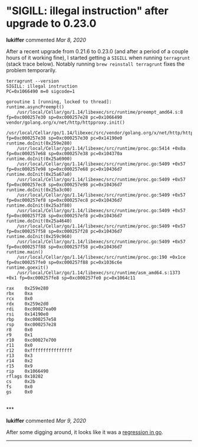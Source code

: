 # "SIGILL: illegal instruction" after upgrade to 0.23.0

**lukiffer** commented *Mar 8, 2020*

After a recent upgrade from 0.21.6 to 0.23.0 (and after a period of a couple hours of it working fine), I started getting a `SIGILL` when running `terragrunt` (stack trace below). Notably running `brew reinstall terragrunt` fixes the problem temporarily.

```
terragrunt --version
SIGILL: illegal instruction
PC=0x1066490 m=0 sigcode=1

goroutine 1 [running, locked to thread]:
runtime.asyncPreempt()
	/usr/local/Cellar/go/1.14/libexec/src/runtime/preempt_amd64.s:8 fp=0xc000257e30 sp=0xc000257e28 pc=0x1066490
vendor/golang.org/x/net/http/httpproxy.init()
	/usr/local/Cellar/go/1.14/libexec/src/vendor/golang.org/x/net/http/httpproxy/proxy.go:276 fp=0xc000257e38 sp=0xc000257e30 pc=0x14190e0
runtime.doInit(0x259e280)
	/usr/local/Cellar/go/1.14/libexec/src/runtime/proc.go:5414 +0x8a fp=0xc000257e68 sp=0xc000257e38 pc=0x104370a
runtime.doInit(0x25a6900)
	/usr/local/Cellar/go/1.14/libexec/src/runtime/proc.go:5409 +0x57 fp=0xc000257e98 sp=0xc000257e68 pc=0x10436d7
runtime.doInit(0x25a67a0)
	/usr/local/Cellar/go/1.14/libexec/src/runtime/proc.go:5409 +0x57 fp=0xc000257ec8 sp=0xc000257e98 pc=0x10436d7
runtime.doInit(0x25a3c00)
	/usr/local/Cellar/go/1.14/libexec/src/runtime/proc.go:5409 +0x57 fp=0xc000257ef8 sp=0xc000257ec8 pc=0x10436d7
runtime.doInit(0x25a3f80)
	/usr/local/Cellar/go/1.14/libexec/src/runtime/proc.go:5409 +0x57 fp=0xc000257f28 sp=0xc000257ef8 pc=0x10436d7
runtime.doInit(0x25a4640)
	/usr/local/Cellar/go/1.14/libexec/src/runtime/proc.go:5409 +0x57 fp=0xc000257f58 sp=0xc000257f28 pc=0x10436d7
runtime.doInit(0x259c960)
	/usr/local/Cellar/go/1.14/libexec/src/runtime/proc.go:5409 +0x57 fp=0xc000257f88 sp=0xc000257f58 pc=0x10436d7
runtime.main()
	/usr/local/Cellar/go/1.14/libexec/src/runtime/proc.go:190 +0x1ce fp=0xc000257fe0 sp=0xc000257f88 pc=0x1036c6e
runtime.goexit()
	/usr/local/Cellar/go/1.14/libexec/src/runtime/asm_amd64.s:1373 +0x1 fp=0xc000257fe8 sp=0xc000257fe0 pc=0x1064c11

rax    0x259e280
rbx    0xa
rcx    0x0
rdx    0x259e2d0
rdi    0xc00027ea00
rsi    0x14190e0
rbp    0xc000257e58
rsp    0xc000257e28
r8     0x0
r9     0x1
r10    0xc00027e700
r11    0x0
r12    0xffffffffffffffff
r13    0x3
r14    0x2
r15    0x9
rip    0x1066490
rflags 0x10202
cs     0x2b
fs     0x0
gs     0x0
```
<br />
***


**lukiffer** commented *Mar 9, 2020*

After some digging around, it looks like it was a [regression in go](https://github.com/golang/go/issues/37459).
***

